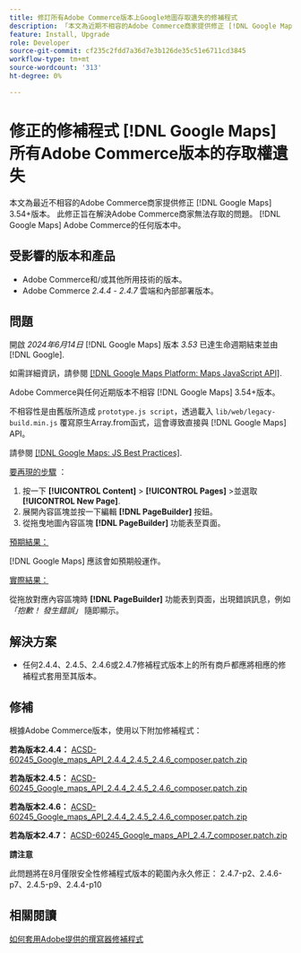 ```yaml
---
title: 修訂所有Adobe Commerce版本上Google地圖存取遺失的修補程式
description: 「本文為近期不相容的Adobe Commerce商家提供修正 [!DNL Google Maps] 3.54+.'的版本
feature: Install, Upgrade
role: Developer
source-git-commit: cf235c2fdd7a36d7e3b126de35c51e6711cd3845
workflow-type: tm+mt
source-wordcount: '313'
ht-degree: 0%

---
```


# 修正的修補程式 [!DNL Google Maps] 所有Adobe Commerce版本的存取權遺失

本文為最近不相容的Adobe Commerce商家提供修正 [!DNL Google Maps] 3.54+版本。 此修正旨在解決Adobe Commerce商家無法存取的問題。 [!DNL Google Maps] Adobe Commerce的任何版本中。

## 受影響的版本和產品

* Adobe Commerce和/或其他所用技術的版本。
* Adobe Commerce *2.4.4* - *2.4.7* 雲端和內部部署版本。

## 問題

開啟 *2024年6月14日* [!DNL Google Maps] 版本 *3.53* 已達生命週期結束並由 [!DNL Google].

如需詳細資訊，請參閱 [[!DNL Google Maps Platform: Maps JavaScript API]](https://developers.google.com/maps/documentation/javascript/versions#documentation-for-the-api-versions).

Adobe Commerce與任何近期版本不相容 [!DNL  Google Maps] 3.54+版本。

不相容性是由舊版所造成 `prototype.js script`，透過載入 `lib/web/legacy-build.min.js` 覆寫原生Array.from函式，這會導致直接與 [!DNL  Google Maps] API。

請參閱 [[!DNL Google Maps: JS Best Practices]](https://developers.google.com/maps/documentation/javascript/best-practices).

<u>要再現的步驟</u> ：

1. 按一下 **[!UICONTROL Content]** > **[!UICONTROL Pages]** >並選取 **[!UICONTROL New Page]**.
1. 展開內容區塊並按一下編輯 **[!DNL PageBuilder]** 按鈕。
1. 從拖曳地圖內容區塊 **[!DNL PageBuilder]** 功能表至頁面。

<u>預期結果：</u>

[!DNL Google Maps] 應該會如預期般運作。

<u> 實際結果：</u>

從拖放對應內容區塊時 **[!DNL PageBuilder]** 功能表到頁面，出現錯誤訊息，例如 *「抱歉！ 發生錯誤」* 隨即顯示。

## 解決方案

* 任何2.4.4、2.4.5、2.4.6或2.4.7修補程式版本上的所有商戶都應將相應的修補程式套用至其版本。

## 修補

根據Adobe Commerce版本，使用以下附加修補程式：

**若為版本2.4.4：**
[ACSD-60245_Google_maps_API_2.4.4_2.4.5_2.4.6_composer.patch.zip](assets/ACSD-60245_Google_maps_API_2.4.4_2.4.5_2.4.6_composer.patch.zip)

**若為版本2.4.5：**
[ACSD-60245_Google_maps_API_2.4.4_2.4.5_2.4.6_composer.patch.zip](assets/ACSD-60245_Google_maps_API_2.4.4_2.4.5_2.4.6_composer.patch.zip)

**若為版本2.4.6：**
[ACSD-60245_Google_maps_API_2.4.4_2.4.5_2.4.6_composer.patch.zip](assets/ACSD-60245_Google_maps_API_2.4.4_2.4.5_2.4.6_composer.patch.zip)

**若為版本2.4.7：**
[ACSD-60245_Google_maps_API_2.4.7_composer.patch.zip](assets/ACSD-60245_Google_maps_API_2.4.7_composer.patch.zip)

**請注意**

此問題將在8月僅限安全性修補程式版本的範圍內永久修正： 2.4.7-p2、2.4.6-p7、2.4.5-p9、2.4.4-p10

## 相關閱讀

[如何套用Adobe提供的撰寫器修補程式](https://experienceleague.adobe.com/en/docs/commerce-knowledge-base/kb/how-to/how-to-apply-a-composer-patch-provided-by-magento)